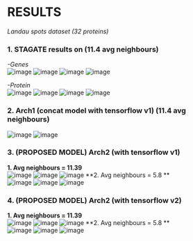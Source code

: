 # RESULTS <br>
*Landau spots dataset (32 proteins)* <br>

### 1. STAGATE results on (11.4 avg neighbours) <br>
*-Genes* <br>
![image](https://github.com/karanwxliaa/MultiOmics-Research/assets/95328038/902dfe38-e2b9-4858-b3f1-cc2c0f09a991)
![image](https://github.com/karanwxliaa/MultiOmics-Research/assets/95328038/1d20d8ad-a955-421c-87fe-e3e834116b8d)
![image](https://github.com/karanwxliaa/MultiOmics-Research/assets/95328038/e568c655-0f82-48f6-8337-22cb434da384)
![image](https://github.com/karanwxliaa/MultiOmics-Research/assets/95328038/37e5b4c7-703b-430c-a144-03c4d6a4646a)

*-Protein* <br>
![image](https://github.com/karanwxliaa/MultiOmics-Research/assets/95328038/62c8cc23-edcd-4325-9700-e4c0a692e64e)
![image](https://github.com/karanwxliaa/MultiOmics-Research/assets/95328038/751c0dd8-00ca-4b66-be52-61fb90a5c7fb)
![image](https://github.com/karanwxliaa/MultiOmics-Research/assets/95328038/28e4f5fe-d5e1-4a0b-b8ea-7a35a067c689)
![image](https://github.com/karanwxliaa/MultiOmics-Research/assets/95328038/533a6984-d33c-4db4-a61f-3fd4bc17e74c)

### 2. Arch1 (concat model with tensorflow **v1**) (11.4 avg neighbours) <br>
![image](https://github.com/karanwxliaa/MultiOmics-Research/assets/95328038/6ba019c7-d076-4315-8db1-ecfe32cc32ea)
![image](https://github.com/karanwxliaa/MultiOmics-Research/assets/95328038/457bc755-9bfd-4011-bdf5-39b7d5b8c291)



### 3. (PROPOSED MODEL) Arch2 (with tensorflow **v1**) <br>
**1. Avg neighbours = 11.39** <br>
![image](https://github.com/karanwxliaa/MultiOmics-Research/assets/95328038/119790b4-cc30-44a0-bc5f-af8f98060e13)
![image](https://github.com/karanwxliaa/MultiOmics-Research/assets/95328038/18e76e83-1b92-46cf-861e-8fd2cb5c185b)
![image](https://github.com/karanwxliaa/MultiOmics-Research/assets/95328038/edc97275-9e80-4088-a168-6cced13c9c42)
**2. Avg neighbours = 5.8 ** <br>
![image](https://github.com/karanwxliaa/MultiOmics-Research/assets/95328038/67e7d79d-7ddf-4128-9f01-11370df58b6a)
![image](https://github.com/karanwxliaa/MultiOmics-Research/assets/95328038/48cfec5e-6a56-4b7d-842f-614ec52a2456)
![image](https://github.com/karanwxliaa/MultiOmics-Research/assets/95328038/73de9ee3-5677-4291-b2d4-6d898ad454de)

### 4.  (PROPOSED MODEL)  Arch2 (with tensorflow **v2**) <br>
**1. Avg neighbours = 11.39** <br>
![image](https://github.com/karanwxliaa/MultiOmics-Research/assets/95328038/119790b4-cc30-44a0-bc5f-af8f98060e13)
![image](https://github.com/karanwxliaa/MultiOmics-Research/assets/95328038/258d926e-08ef-4216-8043-a5a640a8b705)
![image](https://github.com/karanwxliaa/MultiOmics-Research/assets/95328038/66692eda-ce4f-4973-9383-18a356b83d4c)
**2. Avg neighbours = 5.8 ** <br>
![image](https://github.com/karanwxliaa/MultiOmics-Research/assets/95328038/67e7d79d-7ddf-4128-9f01-11370df58b6a)
![image](https://github.com/karanwxliaa/MultiOmics-Research/assets/95328038/80e23647-8c5d-4f4c-9b96-19afc51e75b9)
![image](https://github.com/karanwxliaa/MultiOmics-Research/assets/95328038/ae2d005c-de7a-4dd8-a9fb-6c94b966d14b)
